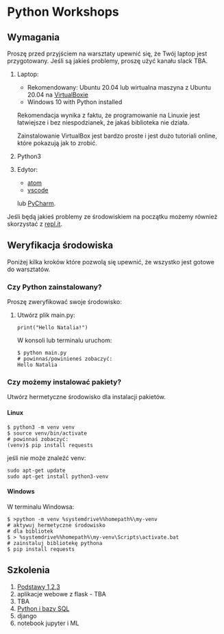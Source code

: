 # Python Workshops

## Wymagania

Proszę przed przyjściem na warsztaty upewnić się, że Twój laptop jest przygotowany. Jeśli są jakieś problemy, proszę użyć kanału slack TBA.

1. Laptop:

   - Rekomendowany: Ubuntu 20.04 lub wirtualna maszyna z Ubuntu 20.04 na [VirtualBoxie](https://www.virtualbox.org/wiki/Downloads)
   - Windows 10 with Python installed

   Rekomendacja wynika z faktu, że programowanie na Linuxie jest łatwiejsze i bez niespodzianek, że jakaś biblioteka nie działa.

   Zainstalowanie VirtualBox jest bardzo proste i jest dużo tutoriali online, które pokazują jak to zrobić.

2. Python3

3. Edytor:

   - [atom](https://atom.io)
   - [vscode](https://code.visualstudio.com)

   lub [PyCharm](https://www.jetbrains.com/pycharm/).

Jeśli będą jakieś problemy ze środowiskiem na początku możemy również skorzystać z [repl.it](https://repl.it/).

## Weryfikacja środowiska

Poniżej kilka kroków które pozwolą się upewnić, że wszystko jest gotowe do warsztatów.

### Czy Python zainstalowany?

Proszę zweryfikować swoje środowisko:

1. Utwórz plik main.py:

   ```
   print("Hello Natalia!")
   ```

   W konsoli lub terminalu uruchom:

   ```
   $ python main.py
   # powinnaś/powinieneś zobaczyć:
   Hello Natalia
   ```

### Czy możemy instalować pakiety?
Utwórz hermetyczne środowisko dla instalacji pakietów.

#### Linux

```
$ python3 -m venv venv
$ source venv/bin/activate
# powinnaś zobaczyć:
(venv)$ pip install requests
```

jeśli nie może znaleźć venv:

```
sudo apt-get update
sudo apt-get install python3-venv
```

#### Windows

W terminalu Windowsa:

```
$ >python -m venv %systemdrive%%homepath%\my-venv
# aktywuj hermetyczne środowisko
# dla bibliotek
$ > %systemdrive%%homepath%\my-venv\Scripts\activate.bat
# zainstaluj bibliotekę pythona
$ pip install requests
```

## Szkolenia

1. [Podstawy 1,2,3](01_podstawy/)
2. aplikacje webowe z flask - TBA
3. TBA
4. [Python i bazy SQL](03_sql/main.pdf)
5. django
6. notebook jupyter i ML

